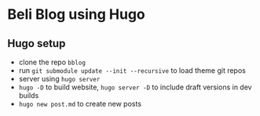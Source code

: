 # Beli Blog using Hugo

## Hugo setup

- clone the repo `bblog`
- run `git submodule update --init --recursive` to load theme git repos
- server using `hugo server`
- `hugo -D` to build website, `hugo server -D` to include draft versions in dev builds
- `hugo new post.md` to create new posts
